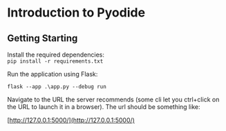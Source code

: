 # Introduction to Pyodide

## Getting Starting
Install the required dependencies: <br>
```pip install -r requirements.txt```

Run the application using Flask: <br>
```
flask --app .\app.py --debug run
```

Navigate to the URL the server recommends (some cli let you ctrl+click on the URL to launch it in a browser). The url should be something like:

[http://127.0.0.1:5000/](http://127.0.0.1:5000/)